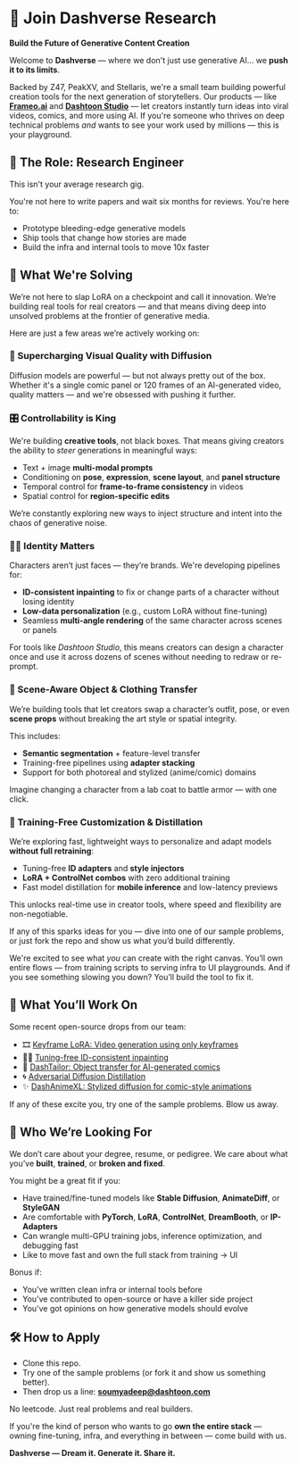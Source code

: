 # 🧪 Join Dashverse Research

**Build the Future of Generative Content Creation**

Welcome to **Dashverse** — where we don't just use generative AI… we **push it to its limits**.

Backed by Z47, PeakXV, and Stellaris, we're a small team building powerful creation tools for the next generation of storytellers. Our products — like **[Frameo.ai](https://frameo.ai/create)** and **[Dashtoon Studio](https://studio.dashtoon.ai/)** — let creators instantly turn ideas into viral videos, comics, and more using AI. If you're someone who thrives on deep technical problems *and* wants to see your work used by millions — this is your playground.

## 🧠 The Role: Research Engineer

This isn't your average research gig.

You're not here to write papers and wait six months for reviews. You're here to:

* Prototype bleeding-edge generative models
* Ship tools that change how stories are made
* Build the infra and internal tools to move 10x faster

## 🧩 What We're Solving

We’re not here to slap LoRA on a checkpoint and call it innovation. We’re building real tools for real creators — and that means diving deep into unsolved problems at the frontier of generative media.

Here are just a few areas we’re actively working on:

### 🎨 Supercharging Visual Quality with Diffusion

Diffusion models are powerful — but not always pretty out of the box. Whether it's a single comic panel or 120 frames of an AI-generated video, quality matters — and we're obsessed with pushing it further.

### 🎛 Controllability is King

We're building **creative tools**, not black boxes. That means giving creators the ability to *steer* generations in meaningful ways:

* Text + image **multi-modal prompts**
* Conditioning on **pose**, **expression**, **scene layout**, and **panel structure**
* Temporal control for **frame-to-frame consistency** in videos
* Spatial control for **region-specific edits**

We’re constantly exploring new ways to inject structure and intent into the chaos of generative noise.

### 🧑‍🎤 Identity Matters

Characters aren’t just faces — they’re brands. We're developing pipelines for:

* **ID-consistent inpainting** to fix or change parts of a character without losing identity
* **Low-data personalization** (e.g., custom LoRA without fine-tuning)
* Seamless **multi-angle rendering** of the same character across scenes or panels

For tools like *Dashtoon Studio*, this means creators can design a character once and use it across dozens of scenes without needing to redraw or re-prompt.

### 🧥 Scene-Aware Object & Clothing Transfer

We’re building tools that let creators swap a character’s outfit, pose, or even **scene props** without breaking the art style or spatial integrity.

This includes:

* **Semantic segmentation** + feature-level transfer
* Training-free pipelines using **adapter stacking**
* Support for both photoreal and stylized (anime/comic) domains

Imagine changing a character from a lab coat to battle armor — with one click.

### 🔄 Training-Free Customization & Distillation

We’re exploring fast, lightweight ways to personalize and adapt models **without full retraining**:

* Tuning-free **ID adapters** and **style injectors**
* **LoRA + ControlNet combos** with zero additional training
* Fast model distillation for **mobile inference** and low-latency previews

This unlocks real-time use in creator tools, where speed and flexibility are non-negotiable.

If any of this sparks ideas for you — dive into one of our sample problems, or just fork the repo and show us what you’d build differently.

We're excited to see what *you* can create with the right canvas. You’ll own entire flows — from training scripts to serving infra to UI playgrounds. And if you see something slowing you down? You’ll build the tool to fix it.

## 🧬 What You’ll Work On

Some recent open-source drops from our team:

* 🎞 [Keyframe LoRA: Video generation using only keyframes](https://insiders.dashtoon.com/introducing-hunyuan-keyframe-lora-open-source-keyframe-based-video-generation/)
* 🧑‍🎨 [Tuning-free ID-consistent inpainting](https://insiders.dashtoon.com/a-road-towards-tuning-free-id-consistent-character-inpainting/)
* 👗 [DashTailor: Object transfer for AI-generated comics](https://insiders.dashtoon.com/dashtailor-training-free-clothing-and-object-transfer-for-ai-comics/)
* 🌀 [Adversarial Diffusion Distillation](https://insiders.dashtoon.com/exploring-the-future-of-comic-generation-insights-from-our-adversarial-diffusion-distillation-poc/)
* ✨ [DashAnimeXL: Stylized diffusion for comic-style animations](https://insiders.dashtoon.com/dashanimexl/)

If any of these excite you, try one of the sample problems. Blow us away.

## 🧪 Who We’re Looking For

We don’t care about your degree, resume, or pedigree. We care about what you’ve **built**, **trained**, or **broken and fixed**.

You might be a great fit if you:

* Have trained/fine-tuned models like **Stable Diffusion**, **AnimateDiff**, or **StyleGAN**
* Are comfortable with **PyTorch**, **LoRA**, **ControlNet**, **DreamBooth**, or **IP-Adapters**
* Can wrangle multi-GPU training jobs, inference optimization, and debugging fast
* Like to move fast and own the full stack from training → UI

Bonus if:

* You’ve written clean infra or internal tools before
* You’ve contributed to open-source or have a killer side project
* You’ve got opinions on how generative models should evolve

## 🛠 How to Apply

* Clone this repo.
* Try one of the sample problems (or fork it and show us something better).
* Then drop us a line: **[soumyadeep@dashtoon.com](mailto:soumyadeep@dashtoon.com)**

No leetcode. Just real problems and real builders.

If you're the kind of person who wants to go **own the entire stack** — owning fine-tuning, infra, and everything in between — come build with us.

**Dashverse — Dream it. Generate it. Share it.**
